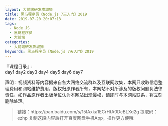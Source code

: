 ```yaml
---
layout: 大前端研发攻城狮
title: 黑马程序员《Node.js 7天入门》2019
date: 2019-07-20 20:07:13
tags:
  - Node.JS
  - 黑马程序员
  - 大前端
categories:
  - 大前端研发攻城狮
keywords: 黑马程序员《Node.js 7天入门》2019
---
```

『课程目录』:  
day1
day2
day3
day4
day5
day6
day7
<!-- more -->  


<div class="post-copyright">
    <div class="post-copyright__author">
      <span class="post-copyright-meta">声明：视频资料等内容据来自各大网络交流群以及互联网收集，本网只收取信息整理费用和网站维护费用，版权归原作者所有，本网站不对所涉及的版权问题负法律责任，如作品原作者出版单位认为本网站出现侵权，请即时与本网站联系，将立刻删除处理。 </span>
    </div>
</div>

<blockquote class="blockquote-center">
链接：https://pan.baidu.com/s/15IAxka1ECrHtA0DcBLXd2g 
提取码：ezhp 
复制这段内容后打开百度网盘手机App，操作更方便哦
</blockquote>

